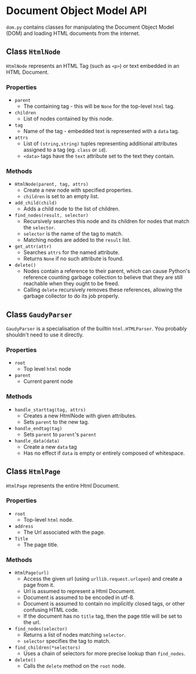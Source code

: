 # Document Object Model API

`dom.py` contains classes for manipulating the Document Object Model (DOM) and loading HTML documents from the internet.

## Class `HtmlNode`

`HtmlNode` represents an HTML Tag (such as `<p>`) or text embedded in an HTML Document.

### Properties

- `parent`
  - The containing tag - this will be `None` for the top-level `html` tag.
- `children`
  - List of nodes contained by this node.
- `tag`
  - Name of the tag - embedded text is represented with a `data` tag.
- `attrs`
  - List of `(string,string)` tuples representing additional attributes assigned to a tag (eg. `class` or `id`).
  - `<data>` tags have the `text` attribute set to the text they contain.

### Methods

- `HtmlNode(parent, tag, attrs)`
  - Create a new node with specified properties.
  - `children` is set to an empty list.
- `add_child(child)`
  - Adds a child node to the list of children.
- `find_nodes(result, selector)`
  - Recursively searches this node and its children for nodes that match the `selector`.
  - `selector` is the name of the tag to match.
  - Matching nodes are added to the `result` list.
- `get_attr(attr)`
  - Searches `attrs` for the named attribute.
  - Returns `None` if no such attribute is found.
- `delete()`
  - Nodes contain a reference to their parent, which can cause Python's reference counting garbage collection to believe that they are still reachable when they ought to be freed.
  - Calling `delete` recursively removes these references, allowing the garbage collector to do its job properly.

## Class `GaudyParser`

`GaudyParser` is a specialisation of the builtin `html.HTMLParser`.
You probably shouldn't need to use it directly.

### Properties

- `root`
  - Top level `html` node
- `parent`
  - Current parent node

### Methods

- `handle_starttag(tag, attrs)`
  - Creates a new HtmlNode with given attributes.
  - Sets `parent` to the new tag.
- `handle_endtag(tag)`
  - Sets `parent` to `parent`'s `parent`
- `handle_data(data)`
  - Create a new `data` tag
  - Has no effect if `data` is empty or entirely composed of whitespace.

## Class `HtmlPage`

`HtmlPage` represents the entire Html Document.

### Properties

- `root`
  - Top-level `html` node.
- `address`
  - The Url associated with the page.
- `Title`
  - The page title.

### Methods

- `HtmlPage(url)`
  - Access the given url (using `urllib.request.urlopen`) and create a page from it.
  - Url is assumed to represent a Html Document.
  - Document is assumed to be encoded in utf-8.
  - Document is assumed to contain no implicitly closed tags, or other confusing HTML code.
  - If the document has no `title` tag, then the page title will be set to the url.
- `find_nodes(selector)`
  - Returns a list of nodes matching `selector`.
  - `selector` specifies the tag to match.
- `find_children(*selectors)`
  - Uses a chain of selectors for more precise lookup than `find_nodes`.
- `delete()`
  - Calls the `delete` method on the `root` node.
